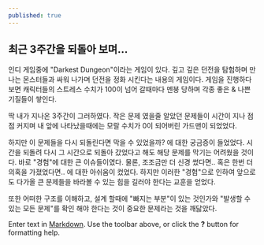 ```yaml
---
published: true
---
```



## 최근 3주간을 되돌아 보며... 
인디 게임중에 "Darkest Dungeon"이라는 게임이 있다.
깊고 깊은 던전을 탐험하며 만나는 몬스터들과 싸워 나가며 던전을 정화 시킨다는 내용의 게임이다.
게임을 진행하다 보면 캐릭터들의 스트레스 수치가 100이 넘어 갈때마다 멘붕 당하며 각종 좋은 & 나쁜 기질들이 쌓인다.

딱 내가 지나온 3주간이 그러하였다.
작은 문제 였을줄 알았던 문제들이 시간이 지나 점점 커지며 내 앞에 나타났을때에는 모랄 수치가 0이 되어버린 가드맨이 되었었다.

하지만 이 문제들을 다시 되돌린다면 막을 수 있었을까? 에 대한 궁금증이 들었었다.
시간을 되돌려 다시 그 시간으로 되돌아 갔었다고 해도 해당 문제를 막기는 어려웠을 것이다.
바로 "경험"에 대한 큰 이슈들이였다.
물론, 조조금만 더 신경 썼다면.. 혹은 한번 더 의혹을 가졌었다면.. 에 대한 아쉬움이 컸었다.
하지만 이러한 "경험"으로 인하여 앞으로도 다가올 큰 문제들을 바라볼 수 있는 힘을 길러야 한다는 교훈을 얻었다.

또한 어떠한 구조를 이해하고, 설계 할때에 "빠지는 부분"이 있는 것인가와 "발생할 수 있는 모든 문제"를 확인 해야 한다는 것이 중요한 문제라는 것을 깨닳았다.

Enter text in [Markdown](http://daringfireball.net/projects/markdown/). Use the toolbar above, or click the **?** button for formatting help.
